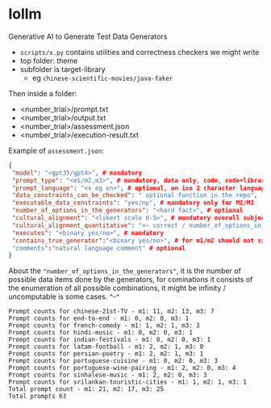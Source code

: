 # lollm
Generative AI to Generate Test Data Generators

* `scripts/x.py` contains utilities and correctness checkers we might write
* top folder: theme
* subfolder is target-library
  * eg `chinese-scientific-movies/java-faker`

Then inside a folder:
* <number_trial>/prompt.txt
* <number_trial>/output.txt
* <number_trial>/assessment.json
* <number_trial>/execution-result.txt

Example of `assessment.json`:
```json
{
 "model": "<gpt35/gpt4>", # mandatory
 "prompt_type": "<m1/m2,m3>", # mandatory, data only, code, code+library
 "prompt_language": "<x eg en>", # optional, an iso 2 character language symbol, eg "en" or "sv"
 "data_constraints_can_be_checked": " optional function in the repo",
 "executable_data_constraints": "yes/np", # mandatory only for M2/M3
 "number_of_options_in_the_generators": "<hard fact>", # optional
 "cultural_alignment": "<likert scale 0-5>", # mandatory overall subjective assessment with expertise
 "cultural_alignment_quantitative": "<~ correct / number_of_options_in_the_generators", # optional
 "executes": "<binary yes/no>", # mandatory
 "contains_true_generator":"<binary yes/no>", # for m1/m2 should not simply configure the library https://gist.github.com/monperrus/744141e76501643c5970e1df0cfa00e4
 "comments":"natural language comment" # optional
}
```

About the `"number_of_options_in_the_generators"`, it is the number of possible data items done by the generators, for cominations it consists of the  enumeration of all possible combinations, it might be infinity / uncomputable is some cases. ^-^



```
Prompt counts for chinese-21st-TV - m1: 11, m2: 13, m3: 7
Prompt counts for end-to-end - m1: 0, m2: 0, m3: 1
Prompt counts for french-comedy - m1: 1, m2: 1, m3: 3
Prompt counts for hindi-music - m1: 0, m2: 0, m3: 1
Prompt counts for indian-festivals - m1: 0, m2: 0, m3: 1
Prompt counts for latam-football - m1: 2, m2: 1, m3: 0
Prompt counts for persian-poetry - m1: 2, m2: 1, m3: 1
Prompt counts for portuguese-cuisine - m1: 0, m2: 0, m3: 3
Prompt counts for portuguese-wine-pairing - m1: 2, m2: 0, m3: 4
Prompt counts for sinhalese-music - m1: 2, m2: 0, m3: 3
Prompt counts for srilankan-touristic-cities - m1: 1, m2: 1, m3: 1
Total prompt count - m1: 21, m2: 17, m3: 25
Total prompts 63
```
